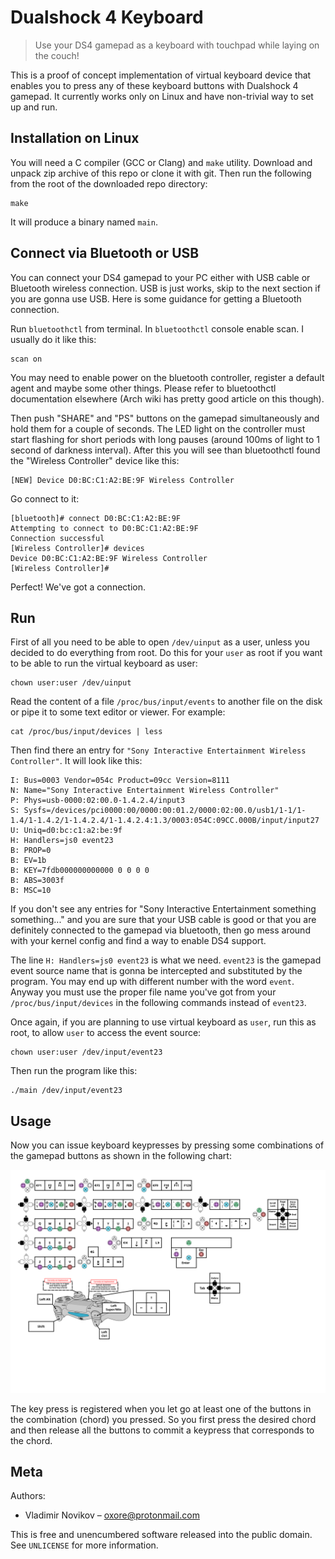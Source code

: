 # Dualshock 4 Keyboard
> Use your DS4 gamepad as a keyboard with touchpad while laying on the couch!

This is a proof of concept implementation of virtual keyboard device that
enables you to press any of these keyboard buttons with Dualshock 4 gamepad. It
currently works only on Linux and have non-trivial way to set up and run.

## Installation on Linux

You will need a C compiler (GCC or Clang) and `make` utility. Download and
unpack zip archive of this repo or clone it with git. Then run the following
from the root of the downloaded repo directory:

```
make
```

It will produce a binary named `main`.

## Connect via Bluetooth or USB

You can connect your DS4 gamepad to your PC either with USB cable or Bluetooth wireless connection. USB is just works, skip to the next section if you are gonna use USB. Here is some guidance for getting a Bluetooth connection.

Run `bluetoothctl` from terminal. In `bluetoothctl` console enable scan. I usually do it like this:

```
scan on
```

You may need to enable power on the bluetooth controller, register a default
agent and maybe some other things. Please refer to bluetoothctl documentation
elsewhere (Arch wiki has pretty good article on this though).

Then push "SHARE" and "PS" buttons on the gamepad simultaneously and hold them
for a couple of seconds. The LED light on the controller must start flashing for
short periods with long pauses (around 100ms of light to 1 second of darkness
interval). After this you will see than bluetoothctl found the "Wireless
Controller" device like this:

```
[NEW] Device D0:BC:C1:A2:BE:9F Wireless Controller
```

Go connect to it:

```
[bluetooth]# connect D0:BC:C1:A2:BE:9F
Attempting to connect to D0:BC:C1:A2:BE:9F
Connection successful
[Wireless Controller]# devices
Device D0:BC:C1:A2:BE:9F Wireless Controller
[Wireless Controller]#
```

Perfect! We've got a connection.

## Run

First of all you need to be able to open `/dev/uinput` as a user, unless you
decided to do everything from root. Do this for your `user` as root if you want
to be able to run the virtual keyboard as user:

```
chown user:user /dev/uinput
```

Read the content of a file `/proc/bus/input/events` to another file on the disk or pipe it to some text editor or viewer. For example:

```
cat /proc/bus/input/devices | less
```

Then find there an entry for `"Sony Interactive Entertainment Wireless Controller"`. It will look like this:

```
I: Bus=0003 Vendor=054c Product=09cc Version=8111
N: Name="Sony Interactive Entertainment Wireless Controller"
P: Phys=usb-0000:02:00.0-1.4.2.4/input3
S: Sysfs=/devices/pci0000:00/0000:00:01.2/0000:02:00.0/usb1/1-1/1-1.4/1-1.4.2/1-1.4.2.4/1-1.4.2.4:1.3/0003:054C:09CC.000B/input/input27
U: Uniq=d0:bc:c1:a2:be:9f
H: Handlers=js0 event23
B: PROP=0
B: EV=1b
B: KEY=7fdb000000000000 0 0 0 0
B: ABS=3003f
B: MSC=10
```

If you don't see any entries for "Sony Interactive Entertainment something something..." and you are sure that your USB cable is good or that you are definitely connected to the gamepad via bluetooth, then go mess around with your kernel config and find a way to enable DS4 support.

The line `H: Handlers=js0 event23` is what we need. `event23` is the gamepad event source name that is gonna be intercepted and substituted by the program. You may end up with different number with the word `event`. Anyway you must use the proper file name you've got from your `/proc/bus/input/devices` in the following commands instead of `event23`.

Once again, if you are planning to use virtual keyboard as `user`, run this as root, to allow `user` to access the event source:

```
chown user:user /dev/input/event23
```

Then run the program like this:

```
./main /dev/input/event23
```

## Usage 

Now you can issue keyboard keypresses by pressing some combinations of the gamepad buttons as shown in the following chart:

![Key mapping](layout.svg)

The key press is registered when you let go at least one of the buttons in the combination (chord) you pressed. So you first press the desired chord and then release all the buttons to commit a keypress that corresponds to the chord.

## Meta

Authors:
- Vladimir Novikov – oxore@protonmail.com

This is free and unencumbered software released into the public domain. See
``UNLICENSE`` for more information.

<!-- Markdown link & img dfn's -->
[readme-template]: https://github.com/dbader/readme-template
